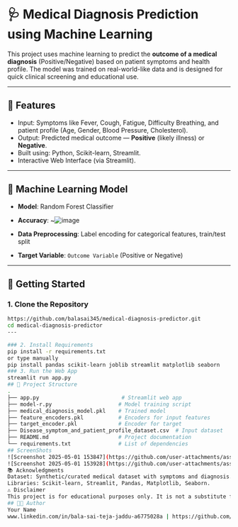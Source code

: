 # 🩺 Medical Diagnosis Prediction using Machine Learning

This project uses machine learning to predict the **outcome of a medical diagnosis** (Positive/Negative) based on patient symptoms and health profile. The model was trained on real-world-like data and is designed for quick clinical screening and educational use.

---

## 📌 Features

- Input: Symptoms like Fever, Cough, Fatigue, Difficulty Breathing, and patient profile (Age, Gender, Blood Pressure, Cholesterol).
- Output: Predicted medical outcome — **Positive** (likely illness) or **Negative**.
- Built using: Python, Scikit-learn, Streamlit.
- Interactive Web Interface (via Streamlit).

---

## 🧠 Machine Learning Model

- **Model**: Random Forest Classifier
- **Accuracy**: ~![image](https://github.com/user-attachments/assets/8f2c59a3-92a0-4695-ad26-43303a184f7d)

- **Data Preprocessing**: Label encoding for categorical features, train/test split
- **Target Variable**: `Outcome Variable` (Positive or Negative)

---

## 🚀 Getting Started

### 1. Clone the Repository

```bash
https://github.com/balasai345/medical-diagnosis-predictor.git
cd medical-diagnosis-predictor
---

### 2. Install Requirements
pip install -r requirements.txt
or type manually
pip install pandas scikit-learn joblib streamlit matplotlib seaborn
### 3. Run the Web App
streamlit run app.py
## 📁 Project Structure
.
├── app.py                          # Streamlit web app
├── model-r.py                     # Model training script
├── medical_diagnosis_model.pkl    # Trained model
├── feature_encoders.pkl           # Encoders for input features
├── target_encoder.pkl             # Encoder for target
├── Disease_symptom_and_patient_profile_dataset.csv  # Input dataset
├── README.md                      # Project documentation
└── requirements.txt               # List of dependencies
## ScreenShots
![Screenshot 2025-05-01 153847](https://github.com/user-attachments/assets/299f2902-3527-421a-9c36-1209af82a330)
![Screenshot 2025-05-01 153928](https://github.com/user-attachments/assets/aa629f27-3be2-42ca-a001-ca6aa586f493)
📚 Acknowledgments
Dataset: Synthetic/curated medical dataset with symptoms and diagnosis.
Libraries: Scikit-learn, Streamlit, Pandas, Matplotlib, Seaborn.
⚠️ Disclaimer
This project is for educational purposes only. It is not a substitute for professional medical diagnosis.
## 🧑‍💻 Author
Your Name
www.linkedin.com/in/bala-sai-teja-jaddu-a6775028a | https://github.com/balasai345
